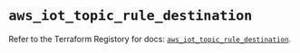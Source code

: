 # `aws_iot_topic_rule_destination`

Refer to the Terraform Registory for docs: [`aws_iot_topic_rule_destination`](https://registry.terraform.io/providers/hashicorp/aws/5.5.0/docs/resources/iot_topic_rule_destination).
